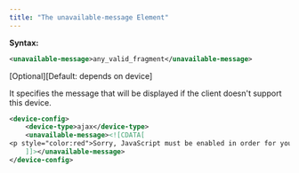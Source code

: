 ```yaml
---
title: "The unavailable-message Element"
---
```


**Syntax:**

```xml
<unavailable-message>any_valid_fragment</unavailable-message>
```

[Optional][Default: depends on device]

It specifies the message that will be displayed if the client doesn't
support this device.

```xml
<device-config>
    <device-type>ajax</device-type>
    <unavailable-message><![CDATA[
<p style="color:red">Sorry, JavaScript must be enabled in order for you to use KillApp.</p>
    ]]></unavailable-message>
</device-config>
```



